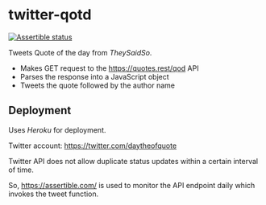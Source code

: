 # twitter-qotd 
[![Assertible status](https://assertible.com/apis/07dfcd2c-23b7-43fd-831e-63e1df7f1204/status?api_token=iSBLmckiZ7PFMxXU)](https://assertible.com/dashboard#/services/07dfcd2c-23b7-43fd-831e-63e1df7f1204/results)

Tweets Quote of the day from *TheySaidSo*.
* Makes GET request to the https://quotes.rest/qod API
* Parses the response into a JavaScript object
* Tweets the quote followed by the author name

## Deployment
Uses *Heroku* for deployment.

Twitter account: https://twitter.com/daytheofquote

Twitter API does not allow duplicate status updates within a certain interval of time.

So, https://assertible.com/ is used to monitor the API endpoint daily which invokes the tweet function.


